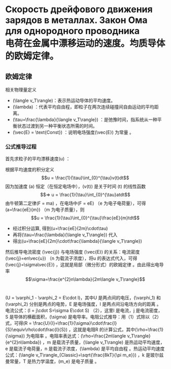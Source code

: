 # Скорость дрейфового движения зарядов в металлах. Закон Ома для однородного проводника <br> 电荷在金属中漂移运动的速度。均质导体的欧姆定律。

## 欧姆定律

相关物理量定义
- \(\langle v_T\rangle\)：表示热运动导体的平均速度。
- \(\lambda\) ：代表平均自由程，即粒子在两次连续碰撞间自由运动的平均距离。
- \(\tau=\frac{\lambda}{\langle v_T\rangle}\) ：是弛豫时间，指系统从一种平衡状态过渡到另一种平衡状态所需的时间。
- \(\vec{E} = \text{Const}\) ：说明电场强度\(\vec{E}\) 为常量 。


### 公式推导过程
首先求粒子的平均漂移速度\(u\) ：

根据平均速度的积分定义$$u = \frac{1}{\tau}\int_{0}^{\tau}v(t)dt$$因为加速度 \(a\) 恒定（在恒定电场中），\(v(t)\) 是关于时间 \(t\) 的线性函数  $$=> u = \frac{1}{\tau}\int_{0}^{\tau}atdt$$由牛顿第二定律\(F = ma\) ，在电场中\(F = eE\) （e 为电子电荷量），可得\(a=\frac{eE}{m}\) （m 为电子质量），则$$u = \frac{1}{\tau}\int_{0}^{\tau}\frac{eE}{m}tdt$$
- 经过积分运算, 得到\(u=\frac{eE}{2m}\cdot\tau\) 
- 再将\(\tau=\frac{\lambda}{\langle v_T\rangle}\) 代入
- 得出\(u=\frac{eE}{2m}\cdot\frac{\lambda}{\langle v_T\rangle}\) 

然后推导电流密度 \(\vec{j}\) 与电场强度 \(\vec{E}\) 的关系：电流密度 \(\vec{j}=en\vec{u}\) （n 为载流子浓度），将u 的表达式代入，可得\(\vec{j}=\sigma\vec{E}\) ，这就是局部（微分形式）的欧姆定律 。由此得出电导率$$\sigma=\frac{e^{2}n\lambda}{2m\langle v_T\rangle}$$ 


\(U = \varphi_1 - \varphi_2 = E\cdot l\)，其中U 是两点间的电压，\(\varphi_1\) 和\(\varphi_2\) 分别是两点的电势，E 是电场强度，l 是两点间沿电场方向的距离 。电流公式：\(I = j\cdot S=\sigma E\cdot S\) （2），这里I 是电流，j 是电流密度，S 是导体的横截面积，\(\sigma\) 是电导率。电阻公式推导：用（1）式除以（2）式，可得\(R = \frac{U}{I}=\frac{1}{\sigma}\cdot\frac{l}{S}\equiv\rho\cdot\frac{l}{S}\) ，这就是电阻R 的计算公式，其中\(\rho=\frac{1}{\sigma}\) 为电阻率 。电阻率表达式：\(\rho=\frac{2m\langle v_T\rangle}{e^{2}n\lambda}\) ，m 是载流子质量，\(\langle v_T\rangle\) 是热运动平均速度，e 是载流子电荷量，n 是载流子浓度，\(\lambda\) 是平均自由程 。热运动平均速度公式：\(\langle v_T\rangle_{Classic}=\sqrt{\frac{8kT}{\pi m_e}}\) ，k 是玻尔兹曼常量，T 是热力学温度，\(m_e\) 是电子质量 。